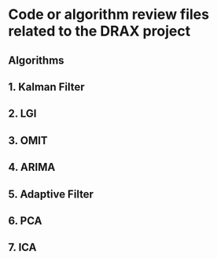 Code or algorithm review files related to the DRAX project
======


    
Algorithms
------

  
## 1. Kalman Filter

  
## 2. LGI

  
## 3. OMIT

  
## 4. ARIMA

  
## 5. Adaptive Filter

## 6. PCA

## 7. ICA
